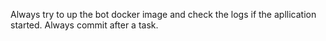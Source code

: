 Always try to up the bot docker image and check the logs if the apllication started.
Always commit after a task.